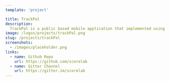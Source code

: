 ```yaml
---
template: 'project'

title: TrackPal
description:
  TrackPal is a public based mobile application that implemented using react-native and Go-social components. By using this mobile application, users can share their locations when they are on a bus or train and that shared location will be updated when it moves and other users can see the shared details.
image: /logos/projects/trackPal.png
slug: /projects/trackPal
screenshots: 
  - /images/placeholder.png
links: 
  - name: Github Repo
    url: https://github.com/scorelab
  - name: Gitter Channel
    url: https://gitter.im/scorelab
---
```

